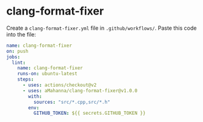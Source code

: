 # clang-format-fixer

Create a `clang-format-fixer.yml` file in `.github/workflows/`.
Paste this code into the file:

```yml
name: clang-format-fixer
on: push
jobs:
  lint:
    name: clang-format-fixer
    runs-on: ubuntu-latest
    steps:
      - uses: actions/checkout@v2
      - uses: aMahanna/clang-format-fixer@v1.0.0
        with:
          sources: "src/*.cpp,src/*.h"
        env:
          GITHUB_TOKEN: ${{ secrets.GITHUB_TOKEN }}
```
